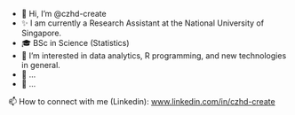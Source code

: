 - 👋 Hi, I’m @czhd-create
- ✨ I am currently a Research Assistant at the National University of Singapore.
- 🎓 BSc in Science (Statistics)
- 👀 I’m interested in data analytics, R programming, and new technologies in general.
- 🌱 ...
- 🌈 ...

<!---- 
💞️ I’m willing to collaborate on IT developers, Data Engineers, Application developers :)
--->

📫 How to connect with me (Linkedin): www.linkedin.com/in/czhd-create

<!---
czhd-create/czhd-create is a ✨ special ✨ repository because its `README.md` (this file) appears on your GitHub profile.
You can click the Preview link to take a look at your changes.
--->

